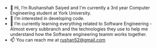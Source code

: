 - 👋 Hi, I’m Rushanshah Saiyed and I'm currently a 3rd year Computer Engineering student at York University.
- 👀 I’m interested in developing code.
- 🌱 I’m currently learning everything related to Software Engineering - Almost every subbranch and the technologies they use to help me understand how the Software engineering teamm works together. 
- 📫 You can reach me at rushan52@gmail.com

<!---
SaiyedRushan/SaiyedRushan is a ✨ special ✨ repository because its `README.md` (this file) appears on your GitHub profile.
You can click the Preview link to take a look at your changes.
--->
